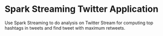 # Spark Streaming Twitter Application

Use Spark Streaming to do analysis on Twitter Stream for computing top hashtags
in tweets and find tweet with maximum retweets.
